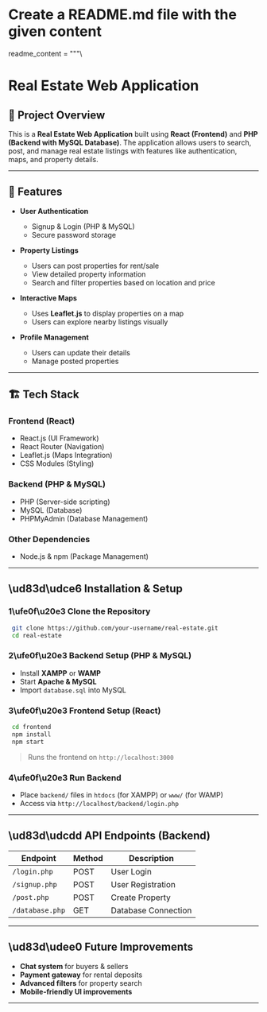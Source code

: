 # Create a README.md file with the given content

readme_content = """\
# Real Estate Web Application

## 📌 Project Overview
This is a **Real Estate Web Application** built using **React (Frontend)** and **PHP (Backend with MySQL Database)**. The application allows users to search, post, and manage real estate listings with features like authentication, maps, and property details.

---

## 🚀 Features
- **User Authentication**
  - Signup & Login (PHP & MySQL)
  - Secure password storage
    
- **Property Listings**
  - Users can post properties for rent/sale
  - View detailed property information
  - Search and filter properties based on location and price

- **Interactive Maps**
  - Uses **Leaflet.js** to display properties on a map
  - Users can explore nearby listings visually

- **Profile Management**
  - Users can update their details
  - Manage posted properties

---

## 🏗 Tech Stack

### **Frontend (React)**
- React.js (UI Framework)
- React Router (Navigation)
- Leaflet.js (Maps Integration)
- CSS Modules (Styling)

### **Backend (PHP & MySQL)**
- PHP (Server-side scripting)
- MySQL (Database)
- PHPMyAdmin (Database Management)

### **Other Dependencies**
- Node.js & npm (Package Management)

---

## \ud83d\udce6 Installation & Setup

### **1\ufe0f\u20e3 Clone the Repository**
```sh
 git clone https://github.com/your-username/real-estate.git
 cd real-estate
```

### **2\ufe0f\u20e3 Backend Setup (PHP & MySQL)**
- Install **XAMPP** or **WAMP**
- Start **Apache & MySQL**
- Import `database.sql` into MySQL

### **3\ufe0f\u20e3 Frontend Setup (React)**
```sh
 cd frontend
 npm install
 npm start
```
> Runs the frontend on `http://localhost:3000`

### **4\ufe0f\u20e3 Run Backend**
- Place `backend/` files in `htdocs` (for XAMPP) or `www/` (for WAMP)
- Access via `http://localhost/backend/login.php`

---

## \ud83d\udcdd API Endpoints (Backend)
| Endpoint         | Method | Description          |
|-----------------|--------|----------------------|
| `/login.php`    | POST   | User Login          |
| `/signup.php`   | POST   | User Registration   |
| `/post.php`     | POST   | Create Property     |
| `/database.php` | GET    | Database Connection |

---

## \ud83d\udee0 Future Improvements
- **Chat system** for buyers & sellers
- **Payment gateway** for rental deposits
- **Advanced filters** for property search
- **Mobile-friendly UI improvements**

---
<!-- 
## \ud83e\udd1d Contributing
1. Fork the project
2. Create a feature branch (`git checkout -b feature-name`)
3. Commit changes (`git commit -m "Added new feature"`)
4. Push to your branch (`git push origin feature-name`)
5. Open a **Pull Request**
-->
